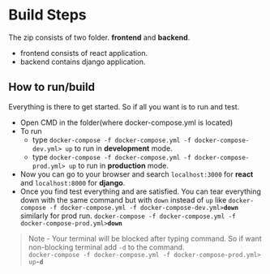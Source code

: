 # Build Steps

The zip consists of two folder. **frontend** and **backend**.

- frontend consists of react application.
- backend contains django application.

## How to run/build

Everything is there to get started. So if all you want is to run and test.

- Open CMD in the folder(where docker-compose.yml is located)
- To run
  - type `docker-compose -f docker-compose.yml -f docker-compose-dev.yml> up` to run in **development** mode.
  - type `docker-compose -f docker-compose.yml -f docker-compose-prod.yml> up` to run in **production** mode.
- Now you can go to your browser and search `localhost:3000` for **react** and `localhost:8000` for **django**.
- Once you find test everything and are satisfied. You can tear everything down with the same command but with `down` instead of `up` like
  `docker-compose -f docker-compose.yml -f docker-compose-dev.yml>`**`down`**
  similarly for prod run.
  `docker-compose -f docker-compose.yml -f docker-compose-prod.yml>`**`down`**

> Note - Your terminal will be blocked after typing command. So if want non-blocking terminal add `-d` to the command.  
> `docker-compose -f docker-compose.yml -f docker-compose-prod.yml> up`**`-d`**
